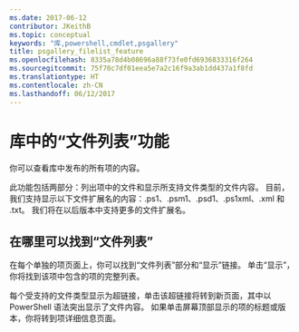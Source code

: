 ```yaml
---
ms.date: 2017-06-12
contributor: JKeithB
ms.topic: conceptual
keywords: "库,powershell,cmdlet,psgallery"
title: psgallery_filelist_feature
ms.openlocfilehash: 8335a78d4b08696a88f73fe0fd6936833316f264
ms.sourcegitcommit: 75f70c7df01eea5e7a2c16f9a3ab1dd437a1f8fd
ms.translationtype: HT
ms.contentlocale: zh-CN
ms.lasthandoff: 06/12/2017
---
```

# <a name="filelist-feature-in-the-gallery"></a>库中的“文件列表”功能

你可以查看库中发布的所有项的内容。 

此功能包括两部分：列出项中的文件和显示所支持文件类型的文件内容。 目前，我们支持显示以下文件扩展名的内容：.ps1、.psm1、.psd1、.ps1xml、.xml 和 .txt。 我们将在以后版本中支持更多的文件扩展名。 

## <a name="where-to-find-filelist"></a>在哪里可以找到“文件列表”
在每个单独的项页面上，你可以找到“文件列表”部分和“显示”链接。 单击“显示”，你将找到该项中包含的项的完整列表。

每个受支持的文件类型显示为超链接，单击该超链接将转到新页面，其中以 PowerShell 语法突出显示了文件内容。 如果单击屏幕顶部显示的项的标题或版本，你将转到项详细信息页面。


